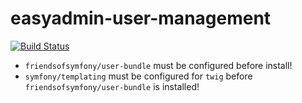 # easyadmin-user-management

[![Build Status](https://travis-ci.org/symfony-flex-demo/easyadmin-user-management.svg?branch=master)](https://travis-ci.org/symfony-flex-demo/easyadmin-user-management)

* `friendsofsymfony/user-bundle` must be configured before install!
* `symfony/templating` must be configured for `twig` before `friendsofsymfony/user-bundle` is installed!
